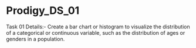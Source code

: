 # Prodigy_DS_01
Task 01 Details:- Create a bar chart or histogram to visualize the distribution of a categorical or continuous variable, such as the distribution of ages or genders in a population.
